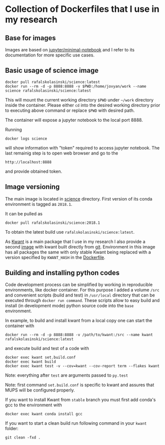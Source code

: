 # Collection of Dockerfiles that I use in my research

## Base for images

Images are based on [jupyter/minimal-notebook](https://github.com/jupyter/docker-stacks/tree/master/minimal-notebook) and I refer to its documentation for more specific use cases.


## Basic usage of science image

    docker pull rafalskolasinski/science:latest
    docker run --rm -d -p 8888:8888 -v $PWD:/home/jovyan/work --name science rafalskolasinski/science:latest

This will mount the current working directory ``$PWD`` under ``~/work`` directory inside the container.
Please either ``cd`` into the desired working directory prior to executing above command or replace ``$PWD`` with desired path.

The container will expose a jupyter notebook to the local port 8888.

Running

    docker logs science

will show information with "token" required to access jupyter notebook.
The last remainig step is to open web browser and go to the

    http://localhost:8888

and provide obtained token.


## Image versioning
The main image is located in [science](science/) directory.
First version of its conda environment is tagged as ``2018.1``.

It can be pulled as

    docker pull rafalskolasinski/science:2018.1


To obtain the latest build use ``rafalskolasinski/science:latest``.

As [Kwant](https://kwant-project.org/) is a main package that I use in my research I also provide a second [image](kwant/) with kwant built directly from [git](https://gitlab.kwant-project.org/kwant/kwant).
Environment in this image has all packages the same with only stable Kwant being replaced with a version specified by ``KWANT_HASH`` in the [Dockerfile](kwant/Dockerfile).


## Building and installing python codes
Code development process can be simplified by working in reproducible environments, like docker container.
For this purpose I added a volume ``/src`` and convenient scripts (build and test) in ``/usr/local`` directory that can be executed through ``docker run command``.
These scripts allow to easy build and install (in development mode) python source code into the ``base`` environment.

In example, to build and install kwant from a local copy one can start the container with

    docker run --rm -d -p 8888:8888 -v /path/to/kwant:/src --name kwant rafalskolasinski/science:latest

and execute build and test of a code with

    docker exec kwant set.build.conf
    docker exec kwant build
    docker exec kwant test -v --cov=kwant --cov-report term --flakes kwant

Note: everything after ``test`` are arguments passed to ``py.test``

Note: first command ``set.build.conf`` is specific to kwant and assures that MUPS will be configured properly.

If you want to install Kwant from ``stable`` branch you must first add conda's gcc to the environment with

    docker exec kwant conda install gcc

If you want to start a clean build run following command in your ``kwant`` folder:

    git clean -fxd .
